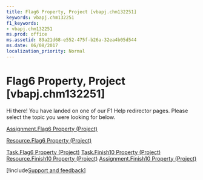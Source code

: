 ```yaml
---
title: Flag6 Property, Project [vbapj.chm132251]
keywords: vbapj.chm132251
f1_keywords:
- vbapj.chm132251
ms.prod: office
ms.assetid: 89a21d68-e552-475f-b26a-32ea4b05d544
ms.date: 06/08/2017
localization_priority: Normal
---
```



# Flag6 Property, Project [vbapj.chm132251]

Hi there! You have landed on one of our F1 Help redirector pages. Please select the topic you were looking for below.

[Assignment.Flag6 Property (Project)](https://msdn.microsoft.com/library/7acf802a-94e5-f0ec-cfc7-5cc861987872%28Office.15%29.aspx)

[Resource.Flag6 Property (Project)](https://msdn.microsoft.com/library/f05f566c-d4d9-3121-715c-7c5b0632a687%28Office.15%29.aspx)

[Task.Flag6 Property (Project)](https://msdn.microsoft.com/library/db6f085e-b829-63bd-1335-d9080ba46b42%28Office.15%29.aspx)
[Task.Finish10 Property (Project)](https://msdn.microsoft.com/library/37d2374d-8a92-2bab-00fd-05d3ecb1e389%28Office.15%29.aspx)
[Resource.Finish10 Property (Project)](https://msdn.microsoft.com/library/b3a1c60a-f631-8400-93ef-16b4a2fb7386%28Office.15%29.aspx)
[Assignment.Finish10 Property (Project)](https://msdn.microsoft.com/library/8d4bb42d-a83f-9fc3-2318-1f6df8f8ee1f%28Office.15%29.aspx)

[!include[Support and feedback](~/includes/feedback-boilerplate.md)]